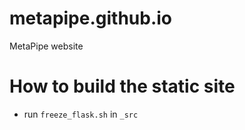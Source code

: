 # metapipe.github.io
MetaPipe website

# How to build the static site
* run `freeze_flask.sh` in `_src`
